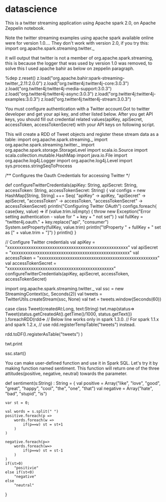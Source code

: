 # datascience
This is a twitter streaming application using Apache spark 2.0, on Apache Zeppelin notebook.

Note the twitter streaming examples using apache spark available online were for version 1.0.... They don't work with version 2.0,  if you try  this:
import org.apache.spark.streaming.twitter._

it will output that twitter is not a member of org.apache.spark.streaming, this is because the logger that was used by version 1.0 was removed, to solve this I used apache bahir as below on zeppelin paragraph.

%dep
z.reset()
z.load("org.apache.bahir:spark-streaming-twitter_2.11:2.0.0")
z.load("org.twitter4j:twitter4j-core:3.0.3")
z.load("org.twitter4j:twitter4j-media-support:3.0.3")
z.load("org.twitter4j:twitter4j-async:3.0.3")
z.load("org.twitter4j:twitter4j-examples:3.0.3")
z.load("org.twitter4j:twitter4j-stream:3.0.3")




You must configure authentication with a Twitter account.Got to twitter developer and get your api key, and other listed below. After you get API keys, you should fill out credential related values(apiKey, apiSecret, accessToken, accessTokenSecret) with your API keys on following script.

This will create a RDD of Tweet objects and register these stream data as a table:
import org.apache.spark.streaming._
import org.apache.spark.streaming.twitter._
import org.apache.spark.storage.StorageLevel
import scala.io.Source
import scala.collection.mutable.HashMap
import java.io.File
import org.apache.log4j.Logger
import org.apache.log4j.Level
import sys.process.stringSeqToProcess

/** Configures the Oauth Credentials for accessing Twitter */

def configureTwitterCredentials(apiKey: String, apiSecret: String, accessToken: String, accessTokenSecret: String) {
  val configs = new HashMap[String, String] ++= Seq(
    "apiKey" -> apiKey, "apiSecret" -> apiSecret, "accessToken" -> accessToken, "accessTokenSecret" -> accessTokenSecret)
  println("Configuring Twitter OAuth")
  configs.foreach{ case(key, value) =>
    if (value.trim.isEmpty) {
      throw new Exception("Error setting authentication - value for " + key + " not set")
    }
    val fullKey = "twitter4j.oauth." + key.replace("api", "consumer")
    System.setProperty(fullKey, value.trim)
    println("\tProperty " + fullKey + " set as [" + value.trim + "]")
  }
  println()
}

// Configure Twitter credentials
val apiKey = "xxxxxxxxxxxxxxxxxxxxxxxxxxxxxxxxxxxxxxxxxxxxxxxxxxx"
val apiSecret = "xxxxxxxxxxxxxxxxxxxxxxxxxxxxxxxxxxxxxxxxxxxxxxxxxx"
val accessToken = "xxxxxxxxxxxxxxxxxxxxxxxxxxxxxxxxxxxxxxxxxxxxxxxxxx"
val accessTokenSecret = "xxxxxxxxxxxxxxxxxxxxxxxxxxxxxxxxxxxxxxxxxxxxx"
configureTwitterCredentials(apiKey, apiSecret, accessToken, accessTokenSecret)

import org.apache.spark.streaming.twitter._
val ssc = new StreamingContext(sc, Seconds(2))
val tweets = TwitterUtils.createStream(ssc, None)
val twt = tweets.window(Seconds(60))

case class Tweet(createdAt:Long, text:String)
twt.map(status=>
  Tweet(status.getCreatedAt().getTime()/1000, status.getText())
).foreachRDD(rdd=>
  // Below line works only in spark 1.3.0.
  // For spark 1.1.x and spark 1.2.x,
  // use rdd.registerTempTable("tweets") instead.
  
  
  
  
  
  rdd.toDF().registerAsTable("tweets")
)

twt.print

ssc.start()

You can make user-defined function and use it in Spark SQL. Let's try it by making function named sentiment. This function will return one of the three attitudes(positive, negative, neutral) towards the parameter.


def sentiment(s:String) : String = {
    val positive = Array("like", "love", "good", "great", "happy", "cool", "the", "one", "that")
    val negative = Array("hate", "bad", "stupid", "is")

    var st = 0;

    val words = s.split(" ")    
    positive.foreach(p =>
        words.foreach(w =>
            if(p==w) st = st+1
        )
    )

    negative.foreach(p=>
        words.foreach(w=>
            if(p==w) st = st-1
        )
    )
    if(st>0)
        "positivie"
    else if(st<0)
        "negative"
    else
        "neutral"
}
